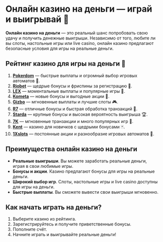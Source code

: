 # Онлайн казино на деньги — играй и выигрывай 🎰

**Онлайн казино на деньги** — это реальный шанс попробовать свою удачу и получить денежные выигрыши. Независимо от того, любите ли вы слоты, настольные игры или live casino, онлайн казино предлагают безопасные условия для игры на реальные деньги.

## Рейтинг казино для игры на деньги 🎯

1. **[Pokerdom](https://brandplay.link/4k77v2yx)** — быстрые выплаты и огромный выбор игровых автоматов 🎲.
2. **[Riobet](https://brandplay.link/7xBLTPyj)** — щедрые бонусы и фриспины за регистрацию 🎁.
3. **[LEX](https://brandplay.link/zW4hdDFV)** — моментальные выплаты и популярные игры 💸.
4. **[Kometa](https://brandplay.link/8ZymQJV8)** — новые бонусы и выгодные акции 🌟.
5. **[Gizbo](https://brandplay.link/bprXw4YV)** — мгновенные выплаты и лучшие слоты 🎮.
6. **[R7](https://brandplay.link/bMd3Yjsw)** — отличные бонусы и быстрая обработка транзакций 🎰.
7. **[Starda](https://brandplay.link/fB7xwRFL)** — крупные бонусы и высокая вероятность выигрыша 🏆.
8. **[7K](https://brandplay.link/BvQyFShp)** — мгновенные транзакции и много популярных игр 🎉.
9. **[Kent](https://brandplay.link/Fv2WP3js)** — казино для новичков с щедрыми бонусами 🃏.
10. **[1Xslots](https://brandplay.link/hSB1khtr)** — постоянные акции и разнообразие игровых автоматов 🎰.

## Преимущества онлайн казино на деньги

- **Реальные выигрыши**. Вы можете заработать реальные деньги, играя в свои любимые игры.
- **Бонусы и акции**. Казино предлагают бонусы для игры на реальные деньги.
- **Широкий выбор игр**. Слоты, настольные игры и live casino доступны для игры на деньги.
- **Быстрые выплаты**. Вы сможете вывести свои выигрыши мгновенно.

## Как начать играть на деньги?

1. Выберите казино из рейтинга.
2. Зарегистрируйтесь и получите приветственные бонусы.
3. Пополните счёт.
4. Начните играть и выигрывайте реальные деньги!
